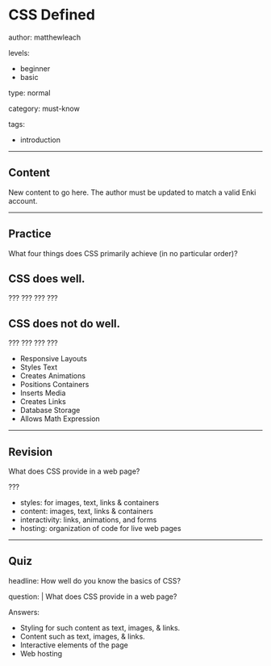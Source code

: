 # CSS Defined
author: matthewleach

levels:
  - beginner
  - basic

type: normal

category: must-know

tags:
  - introduction

---
## Content

New content to go here. The author must be updated to match a valid Enki account.

---
## Practice

What four things does CSS primarily achieve (in no particular order)?

CSS does well.
---
???
???
???
???

CSS does not do well.
---
???
???
???
???


* Responsive Layouts
* Styles Text 
* Creates Animations
* Positions Containers
* Inserts Media
* Creates Links
* Database Storage
* Allows Math Expression

---
## Revision

What does CSS provide in a web page? 

???

* styles: for images, text, links & containers
* content: images, text, links & containers
* interactivity: links, animations, and forms
* hosting: organization of code for live web pages

---
## Quiz 

headline: How well do you know the basics of CSS?

question: |
What does CSS provide in a web page? 

Answers:
- Styling for such content as text, images, & links. 
- Content such as text, images, & links. 
- Interactive elements of the page
- Web hosting

